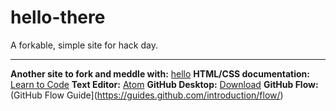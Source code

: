 # hello-there

A forkable, simple site for hack day.

---

**Another site to fork and meddle with:** [hello](https://github.com/jlord/hello)
**HTML/CSS documentation:** [Learn to Code](http://learn.shayhowe.com/html-css/)
**Text Editor:** [Atom](http://atom.io)
**GitHub Desktop:** [Download](desktop.github.com)
**GitHub Flow:** (GitHub Flow Guide](https://guides.github.com/introduction/flow/)
